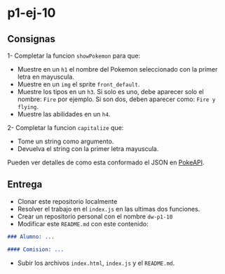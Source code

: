 # p1-ej-10

## Consignas

1- Completar la funcion `showPokemon` para que:
  - Muestre en un `h1` el nombre del Pokemon seleccionado con la primer letra en mayuscula.
  - Muestre en un `img` el sprite `front_default`.
  - Muestre los tipos en un `h3`. Si solo es uno, debe aparecer solo el nombre: `Fire` por ejemplo. Si son dos, deben aparecer como: `Fire y flying`.
  - Muestre las abilidades en un `h4`.

2- Completar la funcion `capitalize` que:
  - Tome un string como argumento.
  - Devuelva el string con la primer letra mayuscula.

Pueden ver detalles de como esta conformado el JSON en [PokeAPI](https://pokeapi.co/).

## Entrega

- Clonar este repositorio localmente
- Resolver el trabajo en el `index.js` en las ultimas dos funciones.
- Crear un repositorio personal con el nombre `dw-p1-10`
- Modificar este `README.md` con este contenido:

```markdown
### Alumno: ...

#### Comision: ...
```

- Subir los archivos `index.html`, `index.js` y el `README.md`.

